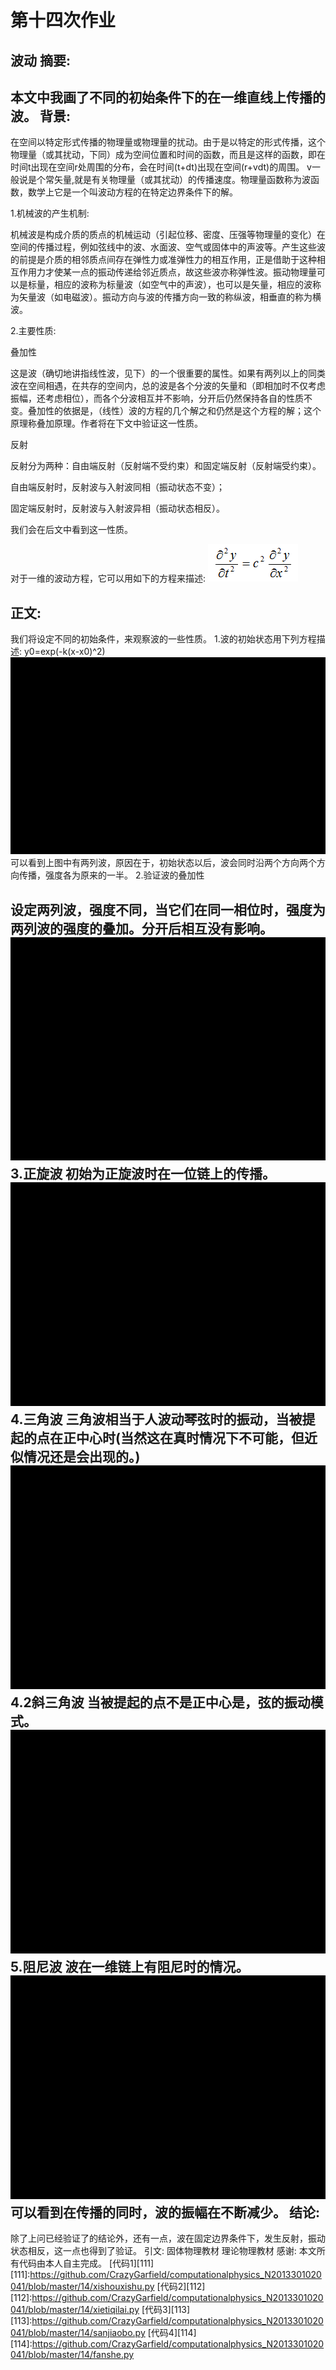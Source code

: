 ﻿# 第十四次作业

波动
摘要:
---
本文中我画了不同的初始条件下的在一维直线上传播的波。
背景:
-----

在空间以特定形式传播的物理量或物理量的扰动。由于是以特定的形式传播，这个物理量（或其扰动，下同）成为空间位置和时间的函数，而且是这样的函数，即在时间t出现在空间r处周围的分布，会在时间(t+dt)出现在空间(r+vdt)的周围。      v一般说是个常矢量,就是有关物理量（或其扰动）的传播速度。物理量函数称为波函数，数学上它是一个叫波动方程的在特定边界条件下的解。

1.机械波的产生机制:

机械波是构成介质的质点的机械运动（引起位移、密度、压强等物理量的变化）在空间的传播过程，例如弦线中的波、水面波、空气或固体中的声波等。产生这些波的前提是介质的相邻质点间存在弹性力或准弹性力的相互作用，正是借助于这种相互作用力才使某一点的振动传递给邻近质点，故这些波亦称弹性波。振动物理量可以是标量，相应的波称为标量波（如空气中的声波），也可以是矢量，相应的波称为矢量波（如电磁波）。振动方向与波的传播方向一致的称纵波，相垂直的称为横波。

2.主要性质:

叠加性

这是波（确切地讲指线性波，见下）的一个很重要的属性。如果有两列以上的同类波在空间相遇，在共存的空间内，总的波是各个分波的矢量和（即相加时不仅考虑振幅，还考虑相位），而各个分波相互并不影响，分开后仍然保持各自的性质不变。叠加性的依据是，（线性）波的方程的几个解之和仍然是这个方程的解；这个原理称叠加原理。作者将在下文中验证这一性质。

反射

反射分为两种：自由端反射（反射端不受约束）和固定端反射（反射端受约束）。

自由端反射时，反射波与入射波同相（振动状态不变）；

固定端反射时，反射波与入射波异相（振动状态相反）。

我们会在后文中看到这一性质。

对于一维的波动方程，它可以用如下的方程来描述:
![此处输入图片的描述][1]

正文:
-----
我们将设定不同的初始条件，来观察波的一些性质。
1.波的初始状态用下列方程描述:
y0=exp(-k(x-x0)^2)
![此处输入图片的描述][2]
可以看到上图中有两列波，原因在于，初始状态以后，波会同时沿两个方向两个方向传播，强度各为原来的一半。
2.验证波的叠加性

设定两列波，强度不同，当它们在同一相位时，强度为两列波的强度的叠加。分开后相互没有影响。
![此处输入图片的描述][3]
3.正旋波
初始为正旋波时在一位链上的传播。
![此处输入图片的描述][4]
4.三角波
三角波相当于人波动琴弦时的振动，当被提起的点在正中心时(当然这在真时情况下不可能，但近似情况还是会出现的。)
![此处输入图片的描述][5]
4.2斜三角波
当被提起的点不是正中心是，弦的振动模式。
![此处输入图片的描述][6]
5.阻尼波
波在一维链上有阻尼时的情况。
![此处输入图片的描述][7]
可以看到在传播的同时，波的振幅在不断减少。
结论:
-----
除了上问已经验证了的结论外，还有一点，波在固定边界条件下，发生反射，振动状态相反，这一点也得到了验证。
引文:
固体物理教材
理论物理教材
感谢:
本文所有代码由本人自主完成。
[代码1][111]
[111]:https://github.com/CrazyGarfield/computationalphysics_N2013301020041/blob/master/14/xishouxishu.py
[代码2][112]
[112]:https://github.com/CrazyGarfield/computationalphysics_N2013301020041/blob/master/14/xietiqilai.py
[代码3][113]
[113]:https://github.com/CrazyGarfield/computationalphysics_N2013301020041/blob/master/14/sanjiaobo.py
[代码4][114]
[114]:https://github.com/CrazyGarfield/computationalphysics_N2013301020041/blob/master/14/fanshe.py



  [1]: https://raw.githubusercontent.com/CrazyGarfield/computationalphysics_N2013301020041/master/14/wave%20equ.png
  [2]: https://raw.githubusercontent.com/CrazyGarfield/computationalphysics_N2013301020041/master/14/single%20in%20string.gif
  [3]: https://raw.githubusercontent.com/CrazyGarfield/computationalphysics_N2013301020041/master/14/lianggebo.gif
  [4]: https://raw.githubusercontent.com/CrazyGarfield/computationalphysics_N2013301020041/master/14/zhengxuanbo.gif
  [5]: https://raw.githubusercontent.com/CrazyGarfield/computationalphysics_N2013301020041/master/14/tiqilai.gif
  [6]: https://raw.githubusercontent.com/CrazyGarfield/computationalphysics_N2013301020041/master/14/xietiqilai.gif
  [7]: https://raw.githubusercontent.com/CrazyGarfield/computationalphysics_N2013301020041/master/14/xishou.gif